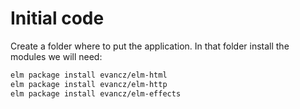 # Initial code

Create a folder where to put the application. In that folder install the modules we will need:

```bash
elm package install evancz/elm-html
elm package install evancz/elm-http
elm package install evancz/elm-effects
```